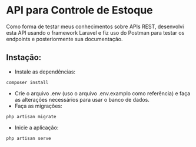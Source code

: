# API para Controle de Estoque

Como forma de testar meus conhecimentos sobre APIs REST, desenvolvi esta API usando o framework Laravel e fiz uso do Postman para testar os endpoints e posteriormente sua documentação.

## Instação:

* Instale as dependências:
```
composer install
```
* Crie o arquivo .env (uso o arquivo .env.examplo como referência) e faça as alterações necessários para usar o banco de dados.
* Faça as migrações:
```
php artisan migrate
```
* Inicie a aplicação:
```
php artisan serve
```
